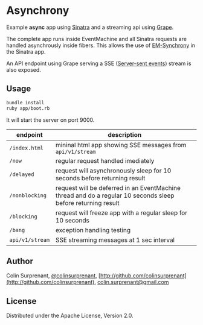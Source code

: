 # Asynchrony

Example **async** app using [Sinatra](https://github.com/sinatra/sinatra/) and a streaming api using [Grape](https://github.com/intridea/grape).

The complete app runs inside EventMachine and all Sinatra requests are handled asynchrously inside fibers. This allows the use of [EM-Synchrony](https://github.com/igrigorik/em-synchrony) in the Sinatra app.

An API endpoint using Grape serving a SSE ([Server-sent events](https://en.wikipedia.org/wiki/Server-sent_events)) stream is also exposed.

## Usage

```sh
bundle install
ruby app/boot.rb
```

It will start the server on port 9000.

endpoint | description
--- | ---
`/index.html` | mininal html app showing SSE messages from `api/v1/stream`
`/now` | regular request handled imediately
`/delayed` | request will asynchronously sleep for 10 seconds before returning result
`/nonblocking` | request will be deferred in an EventMachine thread and do a regular 10 seconds sleep before returning result
`/blocking` | request will freeze app with a regular sleep for 10 seconds
`/bang` | exception handling testing
`api/v1/stream` | SSE streaming messages at 1 sec interval

## Author

Colin Surprenant, [@colinsurprenant](http://twitter.com/colinsurprenant), [http://github.com/colinsurprenant](http://github.com/colinsurprenant), colin.surprenant@gmail.com

## License

Distributed under the Apache License, Version 2.0.
